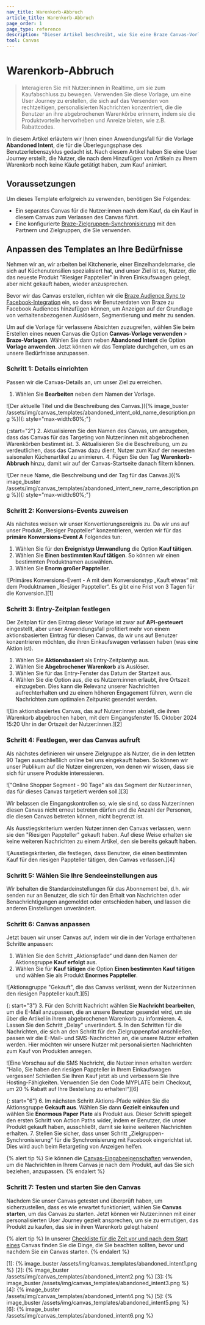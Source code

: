 ```yaml
---
nav_title: Warenkorb-Abbruch
article_title: Warenkorb-Abbruch
page_order: 1
page_type: reference
description: "Dieser Artikel beschreibt, wie Sie eine Braze Canvas-Vorlage verwenden können, um Benutzer in Echtzeit anzusprechen und sie zu ermutigen, ihre Einkäufe abzuschließen."
tool: Canvas
---
```


# Warenkorb-Abbruch

> Interagieren Sie mit Nutzer:innen in Realtime, um sie zum Kaufabschluss zu bewegen. Verwenden Sie diese Vorlage, um eine User Journey zu erstellen, die sich auf das Versenden von rechtzeitigen, personalisierten Nachrichten konzentriert, die die Benutzer an ihre abgebrochenen Warenkörbe erinnern, indem sie die Produktvorteile hervorheben und Anreize bieten, wie z.B. Rabattcodes.

In diesem Artikel erläutern wir Ihnen einen Anwendungsfall für die Vorlage **Abandoned Intent**, die für die Überlegungsphase des Benutzerlebenszyklus gedacht ist. Nach diesem Artikel haben Sie eine User Journey erstellt, die Nutzer, die nach dem Hinzufügen von Artikeln zu ihrem Warenkorb noch keine Käufe getätigt haben, zum Kauf animiert.

## Voraussetzungen

Um dieses Template erfolgreich zu verwenden, benötigen Sie Folgendes:

- Ein separates Canvas für die Nutzer:innen nach dem Kauf, da ein Kauf in diesem Canvas zum Verlassen des Canvas führt.
- Eine konfigurierte [Braze-Zielgruppen-Synchronisierung]({{site.baseurl}}/partners/canvas_steps) mit den Partnern und Zielgruppen, die Sie verwenden.

## Anpassen des Templates an Ihre Bedürfnisse

Nehmen wir an, wir arbeiten bei Kitchenerie, einer Einzelhandelsmarke, die sich auf Küchenutensilien spezialisiert hat, und unser Ziel ist es, Nutzer, die das neueste Produkt "Riesiger Pappteller" in ihren Einkaufswagen gelegt, aber nicht gekauft haben, wieder anzusprechen.

Bevor wir das Canvas erstellen, richten wir die [Braze Audience Sync to Facebook-Integration]({{site.baseurl}}/partners/canvas_steps/facebook_audience_sync/) ein, so dass wir Benutzerdaten von Braze zu Facebook Audiences hinzufügen können, um Anzeigen auf der Grundlage von verhaltensbezogenen Auslösern, Segmentierung und mehr zu senden.

Um auf die Vorlage für verlassene Absichten zuzugreifen, wählen Sie beim Erstellen eines neuen Canvas die Option **Canvas-Vorlage verwenden** > **Braze-Vorlagen**. Wählen Sie dann neben **Abandoned Intent** die Option **Vorlage anwenden**. Jetzt können wir das Template durchgehen, um es an unsere Bedürfnisse anzupassen.

### Schritt 1: Details einrichten

Passen wir die Canvas-Details an, um unser Ziel zu erreichen.

1. Wählen Sie **Bearbeiten** neben dem Namen der Vorlage.

![Der aktuelle Titel und die Beschreibung des Canvas.]({% image_buster /assets/img/canvas_templates/abandoned_intent_old_name_description.png %}){: style="max-width:60%;"}

{:start="2"}
2\. Aktualisieren Sie den Namen des Canvas, um anzugeben, dass das Canvas für das Targeting von Nutzer:innen mit abgebrochenen Warenkörben bestimmt ist.
3\. Aktualisieren Sie die Beschreibung, um zu verdeutlichen, dass das Canvas dazu dient, Nutzer zum Kauf der neuesten saisonalen Küchenartikel zu animieren.
4\. Fügen Sie den Tag **Warenkorb-Abbruch** hinzu, damit wir auf der Canvas-Startseite danach filtern können.

![Der neue Name, die Beschreibung und der Tag für das Canvas.]({% image_buster /assets/img/canvas_templates/abandoned_intent_new_name_description.png %}){: style="max-width:60%;"}

### Schritt 2: Konversions-Events zuweisen

Als nächstes weisen wir unser Konvertierungsereignis zu. Da wir uns auf unser Produkt „Riesiger Pappteller“ konzentrieren, werden wir für das **primäre Konversions-Event A** Folgendes tun:

1. Wählen Sie für den **Ereignistyp Umwandlung** die Option **Kauf tätigen**.
2. Wählen Sie **Einen bestimmten Kauf tätigen**. So können wir einen bestimmten Produktnamen auswählen.
3. Wählen Sie **Enorm großer Pappteller**.

![Primäres Konversions-Event - A mit dem Konversionstyp „Kauft etwas“ mit dem Produktnamen „Riesiger Pappteller“. Es gibt eine Frist von 3 Tagen für die Konversion.][1]

### Schritt 3: Entry-Zeitplan festlegen

Der Zeitplan für den Eintrag dieser Vorlage ist zwar auf **API-gesteuert** eingestellt, aber unser Anwendungsfall profitiert mehr von einem aktionsbasierten Eintrag für diesen Canvas, da wir uns auf Benutzer konzentrieren möchten, die ihren Einkaufswagen verlassen haben (was eine Aktion ist).

1. Wählen Sie **Aktionsbasiert** als Entry-Zeitplantyp aus.
2. Wählen Sie **Abgebrochener Warenkorb** als Auslöser.
3. Wählen Sie für das Entry-Fenster das Datum der Startzeit aus.
4. Wählen Sie die Option aus, die es Nutzern:innen erlaubt, ihre Ortszeit einzugeben. Dies kann die Relevanz unserer Nachrichten aufrechterhalten und zu einem höheren Engagement führen, wenn die Nachrichten zum optimalen Zeitpunkt gesendet werden.

![Ein aktionsbasiertes Canvas, das auf Nutzer:innen abzielt, die ihren Warenkorb abgebrochen haben, mit dem Eingangsfenster 15\. Oktober 2024 15:20 Uhr in der Ortszeit der Nutzer:innen.][2]

### Schritt 4: Festlegen, wer das Canvas aufruft

Als nächstes definieren wir unsere Zielgruppe als Nutzer, die in den letzten 90 Tagen ausschließlich online bei uns eingekauft haben. So können wir unser Publikum auf die Nutzer eingrenzen, von denen wir wissen, dass sie sich für unsere Produkte interessieren. 

!["Online Shopper Segment - 90 Tage" als das Segment der Nutzer:innen, das für dieses Canvas targetiert werden soll.][3]

Wir belassen die Eingangskontrollen so, wie sie sind, so dass Nutzer:innen diesen Canvas nicht erneut betreten dürfen und die Anzahl der Personen, die diesen Canvas betreten können, nicht begrenzt ist.

Als Ausstiegskriterium werden Nutzer:innen den Canvas verlassen, wenn sie den "Riesigen Pappteller" gekauft haben. Auf diese Weise erhalten sie keine weiteren Nachrichten zu einem Artikel, den sie bereits gekauft haben.

![Ausstiegskriterien, die festlegen, dass Benutzer, die einen bestimmten Kauf für den riesigen Pappteller tätigen, den Canvas verlassen.][4]

### Schritt 5: Wählen Sie Ihre Sendeeinstellungen aus

Wir behalten die Standardeinstellungen für das Abonnement bei, d.h. wir senden nur an Benutzer, die sich für den Erhalt von Nachrichten oder Benachrichtigungen angemeldet oder entschieden haben, und lassen die anderen Einstellungen unverändert.

### Schritt 6: Canvas anpassen

Jetzt bauen wir unser Canvas auf, indem wir die in der Vorlage enthaltenen Schritte anpassen:

1. Wählen Sie den Schritt „Aktionspfade“ und dann den Namen der Aktionsgruppe **Kauf erfolgt** aus.
2. Wählen Sie für **Kauf tätigen** die Option **Einen bestimmten Kauf tätigen** und wählen Sie als Produkt **Enormes Pappteller**. 

![Aktionsgruppe "Gekauft", die das Canvas verlässt, wenn der Nutzer:innen den riesigen Pappteller kauft.][5]

{: start="3"}
3\. Für den Schritt Nachricht wählen Sie **Nachricht bearbeiten**, um die E-Mail anzupassen, die an unsere Benutzer gesendet wird, um sie über die Artikel in ihrem abgebrochenen Warenkorb zu informieren.
4\. Lassen Sie den Schritt „Delay“ unverändert.
5\. In den Schritten für die Nachrichten, die sich an den Schritt für den Zielgruppenpfad anschließen, passen wir die E-Mail- und SMS-Nachrichten an, die unsere Nutzer erhalten werden. Hier möchten wir unsere Nutzer mit personalisierten Nachrichten zum Kauf von Produkten anregen.

![Eine Vorschau auf die SMS Nachricht, die Nutzer:innen erhalten werden: "Hallo, Sie haben den riesigen Pappteller in Ihrem Einkaufswagen vergessen! Schließen Sie Ihren Kauf jetzt ab und verbessern Sie Ihre Hosting-Fähigkeiten. Verwenden Sie den Code MYPLATE beim Checkout, um 20 % Rabatt auf Ihre Bestellung zu erhalten!“][6]

{: start="6"}
6\. Im nächsten Schritt Aktions-Pfade wählen Sie die Aktionsgruppe **Gekauft aus**. Wählen Sie dann **Gezielt einkaufen** und wählen Sie **Enormous Paper Plate** als Produkt aus. Dieser Schritt spiegelt den ersten Schritt von Action Paths wider, indem er Benutzer, die unser Produkt gekauft haben, ausschließt, damit sie keine weiteren Nachrichten erhalten.
7\. Stellen Sie sicher, dass unser Schritt „Zielgruppen-Synchronisierung“ für die Synchronisierung mit Facebook eingerichtet ist. Dies wird auch beim Retargeting von Anzeigen helfen.

{% alert tip %}
Sie können die [Canvas-Eingabeeigenschaften]({{site.baseurl}}/user_guide/engagement_tools/canvas/create_a_canvas/canvas_entry_properties_event_properties/) verwenden, um die Nachrichten in Ihrem Canvas je nach dem Produkt, auf das Sie sich beziehen, anzupassen.
{% endalert %}

### Schritt 7: Testen und starten Sie den Canvas

Nachdem Sie unser Canvas getestet und überprüft haben, um sicherzustellen, dass es wie erwartet funktioniert, wählen Sie **Canvas starten**, um das Canvas zu starten. Jetzt können wir Nutzer:innen mit einer personalisierten User Journey gezielt ansprechen, um sie zu ermutigen, das Produkt zu kaufen, das sie in ihren Warenkorb gelegt haben!

{% alert tip %}
In unserer [Checkliste für die Zeit vor und nach dem Start eines]({{site.baseurl}}/user_guide/engagement_tools/canvas/ideas_and_strategies/pre_post_launch_checklist/#things-to-consider-before-launch) Canvas finden Sie die Dinge, die Sie beachten sollten, bevor und nachdem Sie ein Canvas starten.
{% endalert %}

[1]: {% image_buster /assets/img/canvas_templates/abandoned_intent1.png %}
[2]: {% image_buster /assets/img/canvas_templates/abandoned_intent2.png %}
[3]: {% image_buster /assets/img/canvas_templates/abandoned_intent3.png %}
[4]: {% image_buster /assets/img/canvas_templates/abandoned_intent4.png %}
[5]: {% image_buster /assets/img/canvas_templates/abandoned_intent5.png %}
[6]: {% image_buster /assets/img/canvas_templates/abandoned_intent6.png %}